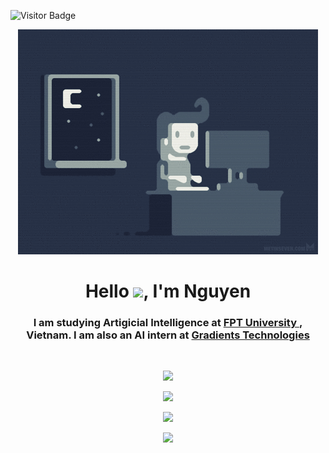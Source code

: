 ![Visitor Badge](https://visitor-badge.laobi.icu/badge?page_id=ndhieunguyen.ndhieunguyen)

<p align="center"> <img src="asset/coding.gif"/>

<h1 align="center">Hello <img src="https://raw.githubusercontent.com/MartinHeinz/MartinHeinz/master/wave.gif" width="30px">, I'm Nguyen</h1>
<h3 align="center">I am studying Artigicial Intelligence at <a href=https://hcmuni.fpt.edu.vn/> FPT University </a>, Vietnam. I am also an AI intern at <a href=https://www.linkedin.com/company/gradients-tech/about/> Gradients Technologies </a>
</h3>
<br>

<p align="center"> <img src="https://skillicons.dev/icons?i=py,c,cpp,java,django,flask,docker,vscode,tensorflow,pytorch,)](https://skillicons.dev)"/>

<p align="center"> <img src="https://github-readme-stats.vercel.app/api?username=ndhieunguyen&show_icons=true&theme=react&count_private=true&line_height=25"/>

<p align="center"> <img src="https://github-readme-streak-stats.herokuapp.com/?user=ndhieunguyen&theme=react" />

<p align="center"> <img src="https://github-readme-stats.vercel.app/api/top-langs/?username=ndhieunguyen&theme=react&count_private=true&hide=jupyter%20notebook"/>

